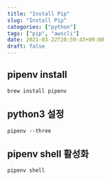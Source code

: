 ```yaml
---
title: "Install Pip"
slug: "Install Pip"
categories: ["python"]
tags: ["pip", "awscli"]
date: 2021-03-22T20:59:43+09:00
draft: false
---
```


## pipenv install
```
brew install pipenv
```

## python3 설정

```
pipenv --three
```

## pipenv shell 활성화

```
pipenv shell
```


